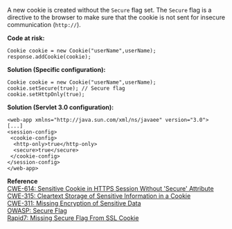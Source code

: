  A new cookie is created without the `Secure` flag set. The `Secure` flag is a directive to the browser to make sure that the cookie is not sent for insecure communication (`http://`).

**Code at risk:**

```
Cookie cookie = new Cookie("userName",userName);
response.addCookie(cookie);
```

**Solution (Specific configuration):**

```
Cookie cookie = new Cookie("userName",userName);
cookie.setSecure(true); // Secure flag
cookie.setHttpOnly(true);
```

**Solution (Servlet 3.0 configuration):**

```
<web-app xmlns="http://java.sun.com/xml/ns/javaee" version="3.0">
[...]
<session-config>
 <cookie-config>
  <http-only>true</http-only>
  <secure>true</secure>
 </cookie-config>
</session-config>
</web-app>
```
  

**Reference**  
[CWE-614: Sensitive Cookie in HTTPS Session Without 'Secure' Attribute](https://cwe.mitre.org/data/definitions/614.html)  
[CWE-315: Cleartext Storage of Sensitive Information in a Cookie](https://cwe.mitre.org/data/definitions/315.html)  
[CWE-311: Missing Encryption of Sensitive Data](https://cwe.mitre.org/data/definitions/311.html)  
[OWASP: Secure Flag](https://www.owasp.org/index.php/SecureFlag)  
[Rapid7: Missing Secure Flag From SSL Cookie](https://www.rapid7.com/db/vulnerabilities/http-cookie-secure-flag)


